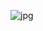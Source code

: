 <!-- title: "Spoločné rozjímanie o umučení Pána" -->
<!-- date: "2025-04-06" -->

![jpg](/content/plagat-kvetna-nedela.webp)